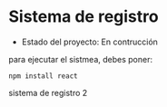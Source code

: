 <h1> Sistema de registro </h1>

- Estado del proyecto: En contrucción

para ejecutar el sistmea, debes poner:

```npm install react```

sistema de registro 2
